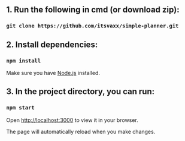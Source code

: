 

## 1. Run the following in cmd (or download zip):
### `git clone https://github.com/itsvaxx/simple-planner.git`

## 2. Install dependencies:
### `npm install`
Make sure you have [Node.js](https://nodejs.org/) installed.

## 3. In the project directory, you can run:
### `npm start`

Open [http://localhost:3000](http://localhost:3000) to view it in your browser.

The page will automatically reload when you make changes.
